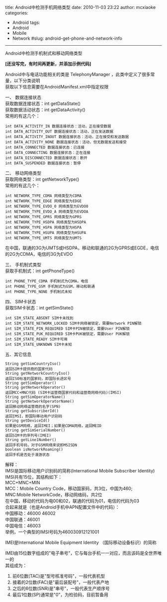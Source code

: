 title: Android中检测手机网络类型
date: 2010-11-03 23:22
author: mcxiaoke
categories: 
- Android
tags: 
- Android
- Mobile
- Network
#slug: android-get-phone-and-network-info
---
Android中检测手机制式和移动网络类型

**[还没写完，有时间再更新，并添加示例代码]**

Android中与电话功能相关的类是 TelephonyManager
，此类中定义了很多常量，以下分类说明  
获取以下信息需要在AndroidManifest.xml中指定权限

一、 数据连接状态  
获取数据连接状态：int getDataState()  
获取数据活动状态：int getDataActivity()  
常用的有这几个：  

```
int DATA_ACTIVITY_IN 数据连接状态：活动，正在接受数据  
int DATA_ACTIVITY_OUT 数据连接状态：活动，正在发送数据  
int DATA_ACTIVITY_INOUT 数据连接状态：活动，正在接受和发送数据  
int DATA_ACTIVITY_NONE 数据连接状态：活动，但无数据发送和接受  
int DATA_CONNECTED 数据连接状态：已连接  
int DATA_CONNECTING 数据连接状态：正在连接  
int DATA_DISCONNECTED 数据连接状态：断开  
int DATA_SUSPENDED 数据连接状态：暂停
```


二、 移动网络类型  
获取网络类型：int getNetworkType()  
常用的有这几个：  

```
int NETWORK_TYPE_CDMA 网络类型为CDMA  
int NETWORK_TYPE_EDGE 网络类型为EDGE  
int NETWORK_TYPE_EVDO_0 网络类型为EVDO0  
int NETWORK_TYPE_EVDO_A 网络类型为EVDOA  
int NETWORK_TYPE_GPRS 网络类型为GPRS  
int NETWORK_TYPE_HSDPA 网络类型为HSDPA  
int NETWORK_TYPE_HSPA 网络类型为HSPA  
int NETWORK_TYPE_HSUPA 网络类型为HSUPA  
int NETWORK_TYPE_UMTS 网络类型为UMTS  
```

在中国，联通的3G为UMTS或HSDPA，移动和联通的2G为GPRS或EGDE，电信的2G为CDMA，电信的3G为EVDO

三、 手机制式类型  
获取手机制式：int getPhoneType()  

```
int PHONE_TYPE_CDMA 手机制式为CDMA，电信  
int PHONE_TYPE_GSM 手机制式为GSM，移动和联通  
int PHONE_TYPE_NONE 手机制式未知
```

四、 SIM卡状态  
获取SIM卡状态：int getSimState()  

```
int SIM_STATE_ABSENT SIM卡未找到  
int SIM_STATE_NETWORK_LOCKED SIM卡网络被锁定，需要Network PIN解锁  
int SIM_STATE_PIN_REQUIRED SIM卡PIN被锁定，需要User PIN解锁  
int SIM_STATE_PUK_REQUIRED SIM卡PUK被锁定，需要User PUK解锁  
int SIM_STATE_READY SIM卡可用  
int SIM_STATE_UNKNOWN SIM卡未知
```

五、其它信息  

```
String getSimCountryIso()  
返回SIM卡提供商的国家代码  
String getNetworkCountryIso()  
返回ISO标准的国家码，即国际长途区号  
String getSimOperator()  
String getNetworkOperator()  
返回MCC+MNC代码 (SIM卡运营商国家代码和运营商网络代码)(IMSI)  
String getSimOperatorName()  
String getNetworkOperatorName()  
返回移动网络运营商的名字(SPN)  
String getSubscriberId()  
返回IMSI，即国际移动用户识别码  
String getDeviceId()  
如果是GSM网络，返回IMEI；如果是CDMA网络，返回MEID  
String getSimSerialNumber()  
返回SIM卡的序列号(IMEI)  
String getLine1Number()  
返回手机号码，对于GSM网络来说即MSISDN  
boolean isNetworkRoaming()  
返回手机是否处于漫游状态
```

解释：  
IMSI是国际移动用户识别码的简称(International Mobile Subscriber
Identity)  
IMSI共有15位，其结构如下：  
MCC+MNC+MIN  
MCC：Mobile Country Code，移动国家码，共3位，中国为460;  
MNC:Mobile NetworkCode，移动网络码，共2位  
在中国，移动的代码为电00和02，联通的代码为01，电信的代码为03  
合起来就是（也是Android手机中APN配置文件中的代码）：  
中国移动：46000 46002  
中国联通：46001  
中国电信：46003  
举例，一个典型的IMSI号码为460030912121001

IMEI是International Mobile Equipment Identity
（国际移动设备标识）的简称  

IMEI由15位数字组成的"电子串号"，它与每台手机一一对应，而且该码是全世界唯一的  
其组成为：  
1. 前6位数(TAC)是"型号核准号码"，一般代表机型  
2. 接着的2位数(FAC)是"最后装配号"，一般代表产地  
3. 之后的6位数(SNR)是"串号"，一般代表生产顺序号  
4. 最后1位数(SP)通常是"0"，为检验码，目前暂备用

